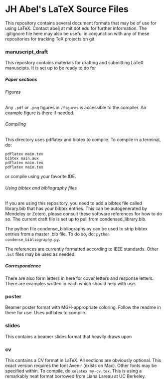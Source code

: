 # JH Abel's LaTeX Source Files

This repository contains several document formats that may be of use for using LaTeX. Contact abelj at mit dot edu for further information.
The .gitignore file here may also be useful in conjunction with any of these repositories for tracking TeX projects on git.

### manuscript_draft
This repostory contains materials for drafting and submitting LaTeX manuscipts. It is set up to be ready to do for 

##### Paper sections

###### Figures
Any `.pdf` or `.png` figures in `/figures` is accessible to the compiler. An example figure is there if needed.

###### Compiling
This directory uses pdflatex and bibtex to compile. To compile in a terminal, do:
```
pdflatex main.tex
bibtex main.aux
pdflatex main.tex
pdflatex main.tex
```
or compile using your favorite IDE.

###### Using bibtex and bibliography files
If you are using this repository, you need to add a bibtex file called library.bib that has your bibtex entries. 
This can be autogenerated by Mendeley or Zotero, please consult these software references for how to do so.
The current draft file is set up to pull from condensed_library.bib.

The python file condense_bibliography.py can be used to strip bibtex entries from a master .bib file. To do so, do:
`python condense_bibliography.py`.

The references are currently formatted according to IEEE standards. Other `.bst` files may be used as needed.

##### Correspondence
There are also form letters in here for cover letters and response letters. There are examples written in each which should help with use.

### poster
Beamer poster format with MGH-appropriate coloring. Follow the readme in there for use. Uses pdflatex to compile.

### slides
This contains a beamer slides format that heavily draws upon

### cv
This contains a CV format in LaTeX. All sections are obviously optional. This exact version requires the font Avenir (exists on Mac). Other fonts may be specified within. To compile, do `xelatex my-cv.tex`. This is using a remarkably neat format borrowed from Liana Lareau at UC Berkeley.